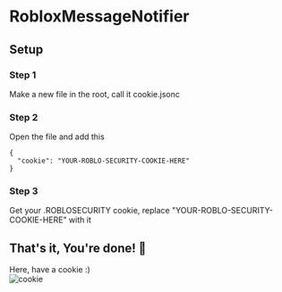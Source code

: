 # RobloxMessageNotifier

## Setup

### Step 1

Make a new file in the root, call it cookie.jsonc

### Step 2

Open the file and add this

```jsonc
{
  "cookie": "YOUR-ROBLO-SECURITY-COOKIE-HERE"
}
```

### Step 3

Get your .ROBLOSECURITY cookie, replace "YOUR-ROBLO-SECURITY-COOKIE-HERE" with it

## That's it, You're done! 🎉

Here, have a cookie :\)\
![cookie](https://user-images.githubusercontent.com/61917452/136711387-5f6f1707-0711-4fad-849c-4e73238df758.jpg)
